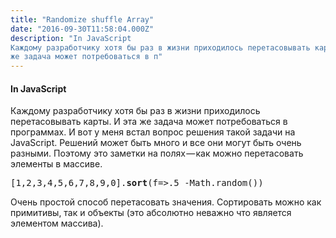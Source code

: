 ```yaml
---
title: "Randomize shuffle Array"
date: "2016-09-30T11:58:04.000Z"
description: "In JavaScript
Каждому разработчику хотя бы раз в жизни приходилось перетасовывать карты. И эта
же задача может потребоваться в п"
---
```


<h4>In JavaScript</h4>
<p>Каждому разработчику хотя бы раз в жизни приходилось перетасовывать карты. И эта же задача может потребоваться в программах. И вот у меня встал вопрос решения такой задачи на JavaScript. Решений может быть много и все они могут быть очень разными. Поэтому это заметки на полях — как можно перетасовать элементы в массиве.</p>
<pre>[1,2,3,4,5,6,7,8,9,0].<strong>sort</strong>(f=&gt;.5 -Math.random())</pre>
<p>Очень простой способ перетасовать значения. Сортировать можно как примитивы, так и объекты (это абсолютно неважно что является элементом массива).</p>


